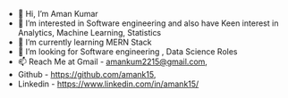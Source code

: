 - 👋 Hi, I’m Aman Kumar
- 👀 I’m interested in Software engineering and also have Keen interest in Analytics, Machine Learning, Statistics
- 🌱 I’m currently learning MERN Stack
- 💞️ I’m looking for Software engineering , Data Science Roles
- 📫 Reach Me at Gmail - amankum2215@gmail.com, 
- Github - https://github.com/amank15, 
- Linkedin - https://www.linkedin.com/in/amank15/

<!---
amank15/amank15 is a ✨ special ✨ repository because its `README.md` (this file) appears on your GitHub profile.
You can click the Preview link to take a look at your changes.
--->
